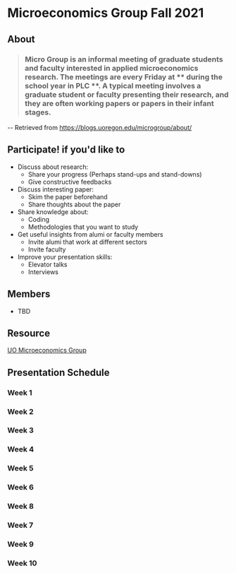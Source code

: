 # Microeconomics Group Fall 2021

## About 
> ### Micro Group is an informal meeting of graduate students and faculty interested in applied microeconomics research.  The meetings are every Friday at ** during the school year in PLC **.  A typical meeting involves a graduate student or faculty presenting their research, and they are often working papers or papers in their infant stages. 
-- Retrieved from  https://blogs.uoregon.edu/microgroup/about/ 


## Participate! if you'd like to 
- Discuss about research: 
  - Share your progress (Perhaps stand-ups and stand-downs)
  - Give constructive feedbacks
- Discuss interesting paper:
  - Skim the paper beforehand
  - Share thoughts about the paper
- Share knowledge about:
  - Coding
  - Methodologies that you want to study
- Get useful insights from alumi or faculty members
  - Invite alumi that work at different sectors 
  - Invite faculty 
- Improve your presentation skills:
  - Elevator talks
  - Interviews

## Members
- TBD

## Resource
[UO Microeconomics Group](https://blogs.uoregon.edu/microgroup/about/)


## Presentation Schedule
### Week 1

### Week 2

### Week 3
### Week 4
### Week 5
### Week 6
### Week 8
### Week 7
### Week 9
### Week 10





